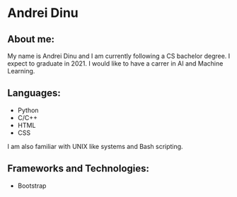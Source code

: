 # Andrei Dinu

## About me:

My name is Andrei Dinu and I am currently following a CS bachelor degree. I expect to graduate in 2021. I would like to have a carrer in AI and Machine Learning.

## Languages:
- Python
- C/C++
- HTML
- CSS

I am also familiar with UNIX like systems and Bash scripting.

## Frameworks and Technologies:

- Bootstrap


